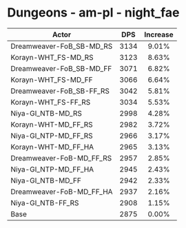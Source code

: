 # Dungeons - am-pl - night_fae
| Actor | DPS | Increase |
|---|:---:|:---:|
|Dreamweaver-FoB_SB-MD_RS|3134|9.01%|
|Korayn-WHT_FS-MD_RS|3123|8.63%|
|Dreamweaver-FoB_SB-MD_FF|3071|6.82%|
|Korayn-WHT_FS-MD_FF|3066|6.64%|
|Dreamweaver-FoB_SB-FF_RS|3042|5.81%|
|Korayn-WHT_FS-FF_RS|3034|5.53%|
|Niya-GI_NTB-MD_RS|2998|4.28%|
|Korayn-WHT-MD_FF_RS|2982|3.72%|
|Niya-GI_NTP-MD_FF_RS|2966|3.17%|
|Korayn-WHT-MD_FF_HA|2965|3.13%|
|Dreamweaver-FoB-MD_FF_RS|2957|2.85%|
|Niya-GI_NTP-MD_FF_HA|2945|2.43%|
|Niya-GI_NTB-MD_FF|2942|2.33%|
|Dreamweaver-FoB-MD_FF_HA|2937|2.16%|
|Niya-GI_NTB-FF_RS|2908|1.15%|
|Base|2875|0.00%|
